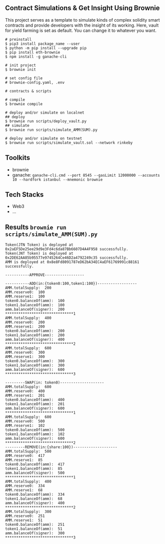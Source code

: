 ## Contract Simulations & Get Insight Using Brownie
This project serves as a template to simulate kinds of complex solidity smart contracts and provide developers with the insight of its working.
Here, vault for yield farming is set as default. You can change it to whatever you want.
```
# preinstall
$ pip3 install package_name --user
$ python -m pip install --upgrade pip
$ pip install eth-brownie
$ npm install -g ganache-cli

# init project
$ brownie init

# set config file
# brownie-config.yaml, .env

# contracts & scripts

# compile
$ brownie compile

# deploy and/or simulate on localnet
## deploy
$ brownie run scripts/deploy_vault.py
## simulate
$ brownie run scripts/simulate_AMM(SUM).py

# deploy and/or simulate on testnet
$ brownie run scripts/simulate_vault.sol --network rinkeby

```
## Toolkits
- brownie
- ganache: ```ganache-cli.cmd --port 8545 --gasLimit 12000000 --accounts 10 --hardfork istanbul --mnemonic brownie```
## Tech Stacks
- Web3
- ...
## Results ```brownie run scripts/simulate_AMM(SUM).py```

```
Token(JTN Token) is deployed at 0x2aEF5De25ee29d9e3Fd4c6da87Bb6607D4A4F958 successfully.
Token(JNT Token) is deployed at 0x2DE62AA85b95577e9745264Ce46D2a4792249c35 successfully.
AMM is deployed at 0x8e8Fd8091787eD62bA34EC4aEF61769991c88161 successfully.

-----------APPROVE------------------

-----------ADD(in:{token0:100,token1:100})------------------
AMM.totalSupply:  200
AMM.reserve0:  100
AMM.reserve1:  100
token0.balanceOf(amm):  100
token1.balanceOf(amm):  100
amm.balanceOf(signer):  200
*******************************1
AMM.totalSupply:  400
AMM.reserve0:  200
AMM.reserve1:  200
token0.balanceOf(amm):  200
token1.balanceOf(amm):  200
amm.balanceOf(signer):  400
*******************************2
AMM.totalSupply:  600
AMM.reserve0:  300
AMM.reserve1:  300
token0.balanceOf(amm):  300
token1.balanceOf(amm):  300
amm.balanceOf(signer):  600
*******************************3

---------SWAP(in: token0)--------------------
AMM.totalSupply:  600
AMM.reserve0:  400
AMM.reserve1:  201
token0.balanceOf(amm):  400
token1.balanceOf(amm):  201
amm.balanceOf(signer):  600
*******************************1
AMM.totalSupply:  600
AMM.reserve0:  500
AMM.reserve1:  102
token0.balanceOf(amm):  500
token1.balanceOf(amm):  102
amm.balanceOf(signer):  600
*******************************2
---------REMOVE(in:{share:100})--------------------
AMM.totalSupply:  500
AMM.reserve0:  417
AMM.reserve1:  85
token0.balanceOf(amm):  417
token1.balanceOf(amm):  85
amm.balanceOf(signer):  500
*******************************1
AMM.totalSupply:  400
AMM.reserve0:  334
AMM.reserve1:  68
token0.balanceOf(amm):  334
token1.balanceOf(amm):  68
amm.balanceOf(signer):  400
*******************************2
AMM.totalSupply:  300
AMM.reserve0:  251
AMM.reserve1:  51
token0.balanceOf(amm):  251
token1.balanceOf(amm):  51
amm.balanceOf(signer):  300
*******************************3
```